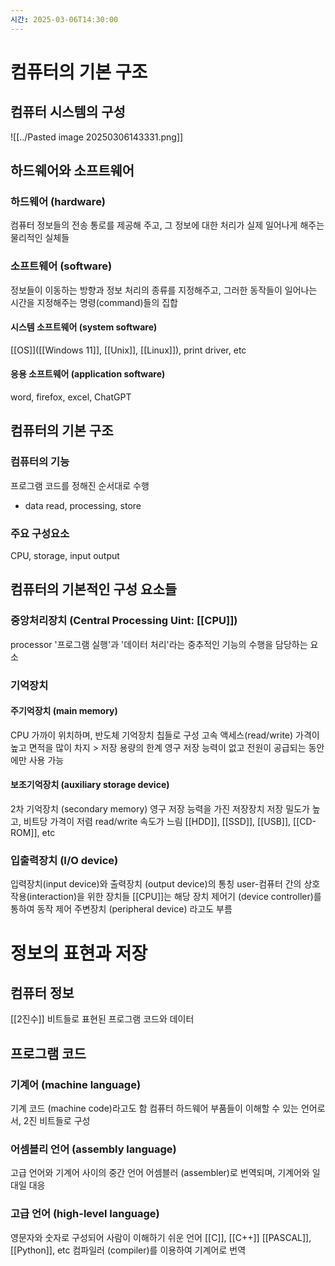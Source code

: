 ```yaml
---
시간: 2025-03-06T14:30:00
---
```

# 컴퓨터의 기본 구조 
## 컴퓨터 시스템의 구성 
![[../Pasted image 20250306143331.png]]
## 하드웨어와 소프트웨어 
### 하드웨어 (hardware)
컴퓨터 정보들의 전송 통로를 제공해 주고, 그 정보에 대한 처리가 실제 일어나게 해주는 물리적인 실체들
### 소프트웨어 (software)
정보들이 이동하는 방향과 정보 처리의 종류를 지정해주고, 그러한 동작들이 일어나는 시간을 지정해주는 명령(command)들의 집합
#### 시스템 소프트웨어 (system software)
[[OS]]([[Windows 11]], [[Unix]], [[Linux]]), print driver, etc
#### 응용 소프트웨어 (application software)
word, firefox, excel, ChatGPT
## 컴퓨터의 기본 구조 
### 컴퓨터의 기능
프로그램 코드를 정해진 순서대로 수행
- data read, processing, store
### 주요 구성요소 
CPU, storage, input output
## 컴퓨터의 기본적인 구성 요소들
### 중앙처리장치 (Central Processing Uint: [[CPU]])
processor
'프로그램 실행'과 '데이터 처리'라는 중추적인 기능의 수행을 담당하는 요소
### 기억장치
#### 주기억장치 (main memory)
CPU 가까이 위치하며, 반도체 기억장치 칩들로 구성
고속 액세스(read/write)
가격이 높고 면적을 많이 차지 > 저장 용량의 한계
영구 저장 능력이 없고 전원이 공급되는 동안에만 사용 가능 
#### 보조기억장치 (auxiliary storage device)
2차 기억장치 (secondary memory)
영구 저장 능력을 가진 저장장치
저장 밀도가 높고, 비트당 가격이 저렴
read/write 속도가 느림
[[HDD]], [[SSD]], [[USB]], [[CD-ROM]], etc
### 입출력장치 (I/O device)
입력장치(input device)와 출력장치 (output device)의 통칭
user-컴퓨터 간의 상호작용(interaction)을 위한 장치들
[[CPU]]는 해당 장치 제어기 (device controller)를 통하여 동작 제어
주변장치 (peripheral device) 라고도 부름
# 정보의 표현과 저장 
## 컴퓨터 정보 
[[2진수]] 비트들로 표현된 프로그램 코드와 데이터 
## 프로그램 코드
### 기계어 (machine language)
기계 코드 (machine code)라고도 함 
컴퓨터 하드웨어 부품들이 이해할 수 있는 언어로서, 2진 비트들로 구성 
### 어셈블리 언어 (assembly language) 
고급 언어와 기계어 사이의 중간 언어 
어셈블러 (assembler)로 번역되며, 기계어와 일대일 대응 
### 고급 언어 (high-level language)
영문자와 숫자로 구성되어 사람이 이해하기 쉬운 언어 
[[C]], [[C++]] [[PASCAL]], [[Python]], etc
컴파일러 (compiler)를 이용하여 기계어로 번역